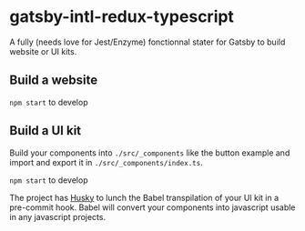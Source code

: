 # gatsby-intl-redux-typescript
A fully (needs love for Jest/Enzyme) fonctionnal stater for Gatsby to build website or UI kits.

## Build a website
`npm start` to develop

## Build a UI kit
Build your components into `./src/_components` like the button example and import and export it in `./src/_components/index.ts`.

`npm start` to develop

The project has [Husky](https://www.npmjs.com/package/husky) to lunch the Babel transpilation of your UI kit in a pre-commit hook. Babel will convert your components into javascript usable in any javascript projects.
